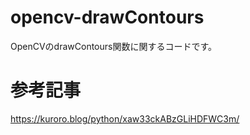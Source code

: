 # opencv-drawContours
OpenCVのdrawContours関数に関するコードです。

# 参考記事
https://kuroro.blog/python/xaw33ckABzGLiHDFWC3m/

